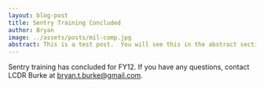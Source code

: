 ```yaml
---
layout: blog-post
title: Sentry Training Concluded
author: Bryan
image: ../assets/posts/mil-comp.jpg
abstract: This is a test post.  You will see this in the abstract section, but not in the actual post.  You can suck it bitch!  Yeah thats right, suck it motherfucker!
---
```


Sentry training has concluded for FY12.  If you have any questions, contact LCDR Burke at bryan.t.burke@gmail.com.
